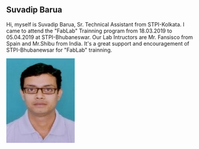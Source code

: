## Suvadip Barua


Hi, myself is Suvadip Barua, Sr. Technical Assistant from STPI-Kolkata.
I came to attend the "FabLab" Trainning program from 18.03.2019 to 05.04.2019 at STPI-Bhubaneswar.
Our Lab Intructors are Mr. Fansisco from Spain and Mr.Shibu from India.
It's a great support and encouragement of STPI-Bhubanewsar for "FabLab" trainning.

![Suvadip Barua](img/suvadipbarua.jpg "Suvadip Barua")